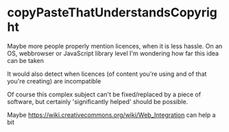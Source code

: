 # copyPasteThatUnderstandsCopyright
Maybe more people properly mention licences, when it is less hassle.
On an OS, webbrowser or JavaScript library level I'm wondering how far this idea can be taken

It would also detect when licences (of content you're using and of that you're creating) are incompatible

Of course this complex subject can't be fixed/replaced by a piece of software, but certainly 'significantly helped' should be possible.

Maybe https://wiki.creativecommons.org/wiki/Web_Integration can help a bit
